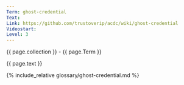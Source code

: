 ```yaml
---
Term: ghost-credential
Text: 
Link: https://github.com/trustoverip/acdc/wiki/ghost-credential
Videostart: 
Level: 3
---
```


{{ page.collection }} - {{ page.Term }}

   {{ page.text }}

{% include_relative glossary/ghost-credential.md %}
